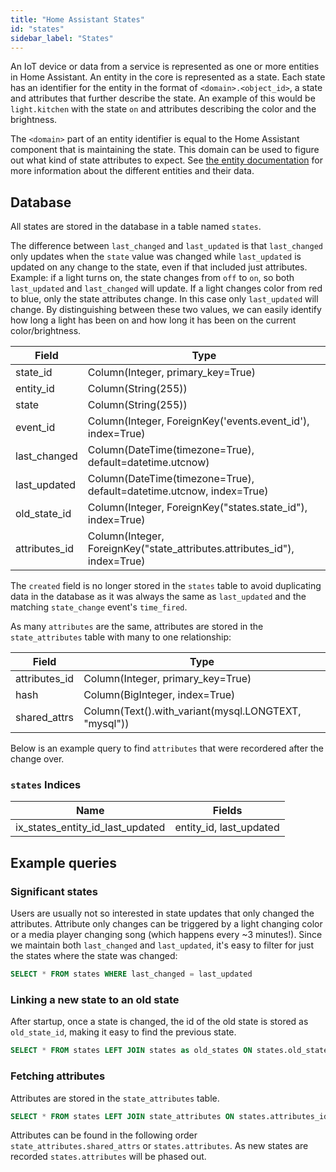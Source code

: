 ```yaml
---
title: "Home Assistant States"
id: "states"
sidebar_label: "States"
---
```


An IoT device or data from a service is represented as one or more entities in Home Assistant. An entity in the core is represented as a state. Each state has an identifier for the entity in the format of `<domain>.<object_id>`, a state and attributes that further describe the state. An example of this would be `light.kitchen` with the state `on` and attributes describing the color and the brightness.

The `<domain>` part of an entity identifier is equal to the Home Assistant component that is maintaining the state. This domain can be used to figure out what kind of state attributes to expect. See [the entity documentation](https://developers.home-assistant.io/docs/core/entity/) for more information about the different entities and their data.

## Database

All states are stored in the database in a table named `states`.

The difference between `last_changed` and `last_updated` is that `last_changed` only updates when the `state` value was changed while `last_updated` is updated on any change to the state, even if that included just attributes. Example: if a light turns on, the state changes from `off` to `on`, so both `last_updated` and `last_changed` will update. If a light changes color from red to blue, only the state attributes change. In this case only `last_updated` will change. By distinguishing between these two values, we can easily identify how long a light has been on and how long it has been on the current color/brightness.

| Field             | Type                                                                      |
| ----------------- | ------------------------------------------------------------------------- |
| state_id          | Column(Integer, primary_key=True)                                         |
| entity_id         | Column(String(255))                                                       |
| state             | Column(String(255))                                                       |
| event_id          | Column(Integer, ForeignKey('events.event_id'), index=True)                |
| last_changed      | Column(DateTime(timezone=True), default=datetime.utcnow)                  |
| last_updated      | Column(DateTime(timezone=True), default=datetime.utcnow, index=True)      |
| old_state_id      | Column(Integer, ForeignKey("states.state_id"), index=True)                |
| attributes_id     | Column(Integer, ForeignKey("state_attributes.attributes_id"), index=True) |

The `created` field is no longer stored in the `states` table to avoid duplicating data in the database as it was always the same as `last_updated` and the matching `state_change` event's `time_fired`.

As many `attributes` are the same, attributes are stored in the `state_attributes` table with many to one relationship:

| Field             | Type                                                                 |
| ----------------- | -------------------------------------------------------------------- |
| attributes_id     | Column(Integer, primary_key=True)                                    |
| hash              | Column(BigInteger, index=True)                                       |
| shared_attrs      | Column(Text().with_variant(mysql.LONGTEXT, "mysql"))                 |

Below is an example query to find `attributes` that were recordered after the change over.

### `states` Indices

| Name                             | Fields                  |
| -------------------------------- | ----------------------- |
| ix_states_entity_id_last_updated | entity_id, last_updated |

## Example queries

### Significant states

Users are usually not so interested in state updates that only changed the attributes. Attribute only changes can be triggered by a light changing color or a media player changing song (which happens every ~3 minutes!). Since we maintain both `last_changed` and `last_updated`, it's easy to filter for just the states where the state was changed:

```sql
SELECT * FROM states WHERE last_changed = last_updated
```

### Linking a new state to an old state

After startup, once a state is changed, the id of the old state is stored as `old_state_id`, making it easy to find the previous state.

```sql
SELECT * FROM states LEFT JOIN states as old_states ON states.old_state_id = old_states.state_id
```

### Fetching attributes

Attributes are stored in the `state_attributes` table.

```sql
SELECT * FROM states LEFT JOIN state_attributes ON states.attributes_id = state_attributes.attributes_id
```

Attributes can be found in the following order `state_attributes.shared_attrs` or `states.attributes`.
As new states are recorded `states.attributes` will be phased out.